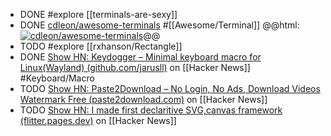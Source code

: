 - DONE #explore [[terminals-are-sexy]]
- DONE [cdleon/awesome-terminals](https://github.com/cdleon/awesome-terminals) #[[Awesome/Terminal]]
  @@html: <a href="https://github.com/cdleon/awesome-terminals/"><img src="https://github-readme-stats-astronomer.vercel.app/api/pin/?username=cdleon&repo=awesome-terminals&theme=tokyonight" alt="cdleon/awesome-terminals"/></a>@@
- TODO #explore [[rxhanson/Rectangle]]
- DONE [Show HN: Keydogger – Minimal keyboard macro for Linux(Wayland) (github.com/jarusll)](https://news.ycombinator.com/item?id=40690990) on [[Hacker News]] #Keyboard/Macro
- TODO [Show HN: Paste2Download – No Login, No Ads, Download Videos Watermark Free (paste2download.com)](https://news.ycombinator.com/item?id=40694805) on [[Hacker News]]
- TODO [Show HN: I made first declaritive SVG,canvas framework (flitter.pages.dev)](https://news.ycombinator.com/item?id=40694948) on [[Hacker News]]